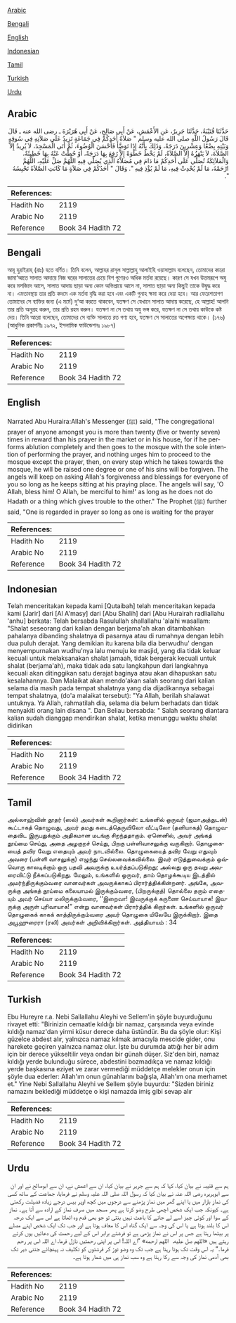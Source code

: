 [Arabic](#arabic)

[Bengali](#bengali)

[English](#english)

[Indonesian](#indonesian)

[Tamil](#tamil)

[Turkish](#turkish)

[Urdu](#urdu)

## Arabic


<div dir="rtl" lang="ar" style={{fontSize:'larger',backgroundColor:'#f8f9fa',padding:20}}>
حَدَّثَنَا قُتَيْبَةُ، حَدَّثَنَا جَرِيرٌ، عَنِ الأَعْمَشِ، عَنْ أَبِي صَالِحٍ، عَنْ أَبِي هُرَيْرَةَ ـ رضى الله عنه ـ قَالَ قَالَ رَسُولُ اللَّهِ صلى الله عليه وسلم ‏"‏ صَلاَةُ أَحَدِكُمْ فِي جَمَاعَةٍ تَزِيدُ عَلَى صَلاَتِهِ فِي سُوقِهِ وَبَيْتِهِ بِضْعًا وَعِشْرِينَ دَرَجَةً، وَذَلِكَ بِأَنَّهُ إِذَا تَوَضَّأَ فَأَحْسَنَ الْوُضُوءَ، ثُمَّ أَتَى الْمَسْجِدَ، لاَ يُرِيدُ إِلاَّ الصَّلاَةَ، لاَ يَنْهَزُهُ إِلاَّ الصَّلاَةُ، لَمْ يَخْطُ خَطْوَةً إِلاَّ رُفِعَ بِهَا دَرَجَةً، أَوْ حُطَّتْ عَنْهُ بِهَا خَطِيئَةٌ، وَالْمَلاَئِكَةُ تُصَلِّي عَلَى أَحَدِكُمْ مَا دَامَ فِي مُصَلاَّهُ الَّذِي يُصَلِّي فِيهِ اللَّهُمَّ صَلِّ عَلَيْهِ، اللَّهُمَّ ارْحَمْهُ، مَا لَمْ يُحْدِثْ فِيهِ، مَا لَمْ يُؤْذِ فِيهِ ‏"‏‏.‏ وَقَالَ ‏"‏ أَحَدُكُمْ فِي صَلاَةٍ مَا كَانَتِ الصَّلاَةُ تَحْبِسُهُ ‏"‏‏.‏
</div>
<div style={{backgroundColor:'#f8f9fa',padding:20, marginBottom: 10}}><table> <thead> <tr> <th>References:</th> <th></th> </tr> </thead> <tbody><tr><td>Hadith No</td><td>2119</td></tr><tr><td>Arabic No</td><td>2119</td></tr><tr><td>Reference</td><td>Book 34 Hadith 72</td></tr></tbody></table></div>

## Bengali


<div dir="ltr" lang="bn" style={{fontSize:'larger',backgroundColor:'#f8f9fa',padding:20}}>
আবূ হুরাইরাহ্ (রাঃ) হতে বর্ণিত। তিনি বলেন, আল্লাহর রাসূল সাল্লাল্লাহু আলাইহি ওয়াসাল্লাম বলেছেন, তোমাদের কারো জামা‘আতে সালাত আদায়ে নিজ ঘরের সালাতের চেয়ে বিশ গুণেরও অধিক মর্তবা রয়েছে। কারণ সে যখন উত্তমরূপে অযু করে মসজিদে আসে, সালাত আদায় ছাড়া অন্য কোন অভিপ্রায়ে আসে না, সালাত ছাড়া অন্য কিছুই তাকে উদ্বুদ্ধ করে না। এমতাবস্থায় তার প্রতি কদমে এক মর্তবা বৃদ্ধি করা হবে এবং একটি গুনাহ ক্ষমা করে দেয়া হবে। আর ফেরেশতাগণ তোমাদের সে ব্যক্তির জন্য (এ মর্মে) দু‘আ করতে থাকবেন, যতক্ষণ সে যেখানে সালাত আদায় করেছে, হে আল্লাহ! আপনি তার প্রতি অনুগ্রহ করুন, তার প্রতি রহম করুন। যতক্ষণ না সে তথায় অযু ভঙ্গ করে, যতক্ষণ না সে তথায় কাউকে কষ্ট দেয়। তিনি আরো বলেছেন, তোমাদের সে ব্যক্তি সালাতে রত গণ্য হবে, যতক্ষণ সে সালাতের অপেক্ষায় থাকে। (১৭৬) (আধুনিক প্রকাশনীঃ ১৯৭২, ইসলামিক ফাউন্ডেশনঃ ১৯৮৭)
</div>
<div style={{backgroundColor:'#f8f9fa',padding:20, marginBottom: 10}}><table> <thead> <tr> <th>References:</th> <th></th> </tr> </thead> <tbody><tr><td>Hadith No</td><td>2119</td></tr><tr><td>Arabic No</td><td>2119</td></tr><tr><td>Reference</td><td>Book 34 Hadith 72</td></tr></tbody></table></div>

## English


<div dir="ltr" lang="en" style={{fontSize:'larger',backgroundColor:'#f8f9fa',padding:20}}>
Narrated Abu Huraira:Allah's Messenger (ﷺ) said, "The congregational prayer of anyone amongst you is more than twenty (five or twenty seven) times in reward than his prayer in the market or in his house, for if he performs ablution completely and then goes to the mosque with the sole intention of performing the prayer, and nothing urges him to proceed to the mosque except the prayer, then, on every step which he takes towards the mosque, he will be raised one degree or one of his sins will be forgiven. The angels will keep on asking Allah's forgiveness and blessings for everyone of you so long as he keeps sitting at his praying place. The angels will say, 'O Allah, bless him! O Allah, be merciful to him!' as long as he does not do Hadath or a thing which gives trouble to the other." The Prophet (ﷺ) further said, "One is regarded in prayer so long as one is waiting for the prayer
</div>
<div style={{backgroundColor:'#f8f9fa',padding:20, marginBottom: 10}}><table> <thead> <tr> <th>References:</th> <th></th> </tr> </thead> <tbody><tr><td>Hadith No</td><td>2119</td></tr><tr><td>Arabic No</td><td>2119</td></tr><tr><td>Reference</td><td>Book 34 Hadith 72</td></tr></tbody></table></div>

## Indonesian


<div dir="ltr" lang="id" style={{fontSize:'larger',backgroundColor:'#f8f9fa',padding:20}}>
Telah menceritakan kepada kami [Qutaibah] telah menceritakan kepada kami [Jarir] dari [Al A'masy] dari [Abu Shalih] dari [Abu Hurairah radliallahu 'anhu] berkata: Telah bersabda Rasulullah shallallahu 'alaihi wasallam: "Shalat seseorang dari kalian dengan berjama'ah akan ditambahkan pahalanya dibanding shalatnya di pasarnya atau di rumahnya dengan lebih dua puluh derajat. Yang demikian itu karena bila dia berwudhu' dengan menyempurnakan wudhu'nya lalu menuju ke masjid, yang dia tidak keluar kecuali untuk melaksanakan shalat jamaah, tidak bergerak kecuali untuk shalat (berjama'ah), maka tidak ada satu langkahpun dari langkahnya kecuali akan ditinggikan satu derajat baginya atau akan dihapuskan satu kesalahannya. Dan Malaikat akan mendo'akan salah seorang dari kalian selama dia masih pada tempat shalatnya yang dia dijadikannya sebagai tempat shalatnya, (do'a malaikat tersebut): "Ya Allah, berilah shalawat untuknya. Ya Allah, rahmatilah dia, selama dia belum berhadats dan tidak menyakiti orang lain disana ". Dan Beliau bersabda: " Salah seorang diantara kalian sudah dianggap mendirikan shalat, ketika menunggu waktu shalat didirikan
</div>
<div style={{backgroundColor:'#f8f9fa',padding:20, marginBottom: 10}}><table> <thead> <tr> <th>References:</th> <th></th> </tr> </thead> <tbody><tr><td>Hadith No</td><td>2119</td></tr><tr><td>Arabic No</td><td>2119</td></tr><tr><td>Reference</td><td>Book 34 Hadith 72</td></tr></tbody></table></div>

## Tamil


<div dir="ltr" lang="ta" style={{fontSize:'larger',backgroundColor:'#f8f9fa',padding:20}}>
அல்லாஹ்வின் தூதர் (ஸல்) அவர்கள் கூறினார்கள்: உங்களில் ஒருவர் (ஜமாஅத்துடன்) கூட்டாகத் தொழுவது, அவர் தமது கடைத்தெருவிலோ வீட்டிலோ (தனியாகத்) தொழுவதைவிட இருபதுக்கும் அதிகமான மடங்கு சிறந்ததாகும். ஏனெனில், அவர் அங்கத் தூய்மை செய்து, அதை அழகுறச் செய்து, பிறகு பள்ளிவாசலுக்கு வருகிறார். தொழுகையைத் தவிர வேறு எதையும் அவர் நாடவில்லை. தொழுகையைத் தவிர வேறு எதுவும் அவரை (பள்ளி வாசலுக்கு) எழுந்து செல்லவைக்கவில்லை. இவர் எடுத்துவைக்கும் ஒவ்வொரு காலடிக்கும் ஒரு பதவி அவருக்கு உயர்த்தப்படுகிறது; அல்லது ஒரு தவறு அவரைவிட்டு நீக்கப்படுகிறது. மேலும், உங்களில் ஒருவர், தாம் தொழக்கூடிய இடத்தில் அமர்ந்திருக்கும்வரை வானவர்கள் அவருக்காகப் பிரார்த்திக்கின்றனர். அங்கே, அவருக்கு அங்கத் தூய்மை கலையாமல் இருக்கும்வரை, (பிறருக்குத்) தொல்லை தரும் எதையும் அவர் செய்யா மலிருக்கும்வரை, ‘‘இறைவா! இவருக்குக் கருணை செய்வாயாக! இவருக்கு அருள் புரிவாயாக!” என்று வானவர்கள் பிரார்த்திக் கிறார்கள். உங்களில் ஒருவர் தொழுகைக் காகக் காத்திருக்கும்வரை அவர் தொழுகை யிலேயே இருக்கிறார். இதை அபூஹுரைரா (ரலி) அவர்கள் அறிவிக்கிறார்கள். அத்தியாயம் : 34
</div>
<div style={{backgroundColor:'#f8f9fa',padding:20, marginBottom: 10}}><table> <thead> <tr> <th>References:</th> <th></th> </tr> </thead> <tbody><tr><td>Hadith No</td><td>2119</td></tr><tr><td>Arabic No</td><td>2119</td></tr><tr><td>Reference</td><td>Book 34 Hadith 72</td></tr></tbody></table></div>

## Turkish


<div dir="ltr" lang="tr" style={{fontSize:'larger',backgroundColor:'#f8f9fa',padding:20}}>
Ebu Hureyre r.a. Nebi Sallallahu Aleyhi ve Sellem'in şöyle buyurduğunu rivayet etti: "Birinizin cemaatle kıldığı bir namaz, çarşısında veya evinde kıldığı namaz'dan yirmi küsur derece daha üstündür. Bu da şöyle olur: Kişi güzelce abdest alır, yalnızca namaz kılmak amacıyla mescide gider, onu harekete geçiren yalnızca namaz olur. İşte bu durumda attığı her bir adım için bir derece yükseltilir veya ondan bir günah düşer. Siz'den biri, namaz kıldığı yerde bulunduğu sürece, abdestini bozmadıkça ve namaz kıldığı yerde başkasına eziyet ve zarar vermediği müddetçe melekler onun için şöyle dua ederler: Allah'ım onun günahlarını bağışla, Allah'ım ona merhamet et." Yine Nebi Sallallahu Aleyhi ve Sellem şöyle buyurdu: "Sizden biriniz namazını beklediği müddetçe o kişi namazda imiş gibi sevap alır
</div>
<div style={{backgroundColor:'#f8f9fa',padding:20, marginBottom: 10}}><table> <thead> <tr> <th>References:</th> <th></th> </tr> </thead> <tbody><tr><td>Hadith No</td><td>2119</td></tr><tr><td>Arabic No</td><td>2119</td></tr><tr><td>Reference</td><td>Book 34 Hadith 72</td></tr></tbody></table></div>

## Urdu


<div dir="rtl" lang="ur" style={{fontSize:'larger',backgroundColor:'#f8f9fa',padding:20}}>
ہم سے قتیبہ نے بیان کیا، کہا کہ ہم سے جریر نے بیان کیا، ان سے اعمش نے، ان سے ابوصالح نے اور ان سے ابوہریرہ رضی اللہ عنہ نے بیان کیا کہ رسول اللہ صلی اللہ علیہ وسلم نے فرمایا، جماعت کے ساتھ کسی کی نماز بازار میں یا اپنے گھر میں نماز پڑھنے سے درجوں میں کچھ اوپر بیس درجے زیادہ فضیلت رکھتی ہے۔ کیونکہ جب ایک شخص اچھی طرح وضو کرتا ہے پھر مسجد میں صرف نماز کے ارادہ سے آتا ہے۔ نماز کے سوا اور کوئی چیز اسے لے جانے کا باعث نہیں بنتی تو جو بھی قدم وہ اٹھاتا ہے اس سے ایک درجہ اس کا بلند ہوتا ہے یا اس کی وجہ سے ایک گناہ اس کا معاف ہوتا ہے اور جب تک ایک شخص اپنے مصلے پر بیٹھا رہتا ہے جس پر اس نے نماز پڑھی ہے تو فرشتے برابر اس کے لیے رحمت کی دعائیں یوں کرتے رہتے ہیں «اللهم صل عليه،‏‏‏‏ ‏‏‏‏ اللهم ارحمه» ”اے اللہ! اس پر اپنی رحمتیں نازل فرما، اے اللہ اس پر رحم فرما۔“ یہ اس وقت تک ہوتا رہتا ہے جب تک وہ وضو توڑ کر فرشتوں کو تکلیف نہ پہنچائے جتنی دیر تک بھی آدمی نماز کی وجہ سے رکا رہتا ہے وہ سب نماز ہی میں شمار ہوتا ہے۔
</div>
<div style={{backgroundColor:'#f8f9fa',padding:20, marginBottom: 10}}><table> <thead> <tr> <th>References:</th> <th></th> </tr> </thead> <tbody><tr><td>Hadith No</td><td>2119</td></tr><tr><td>Arabic No</td><td>2119</td></tr><tr><td>Reference</td><td>Book 34 Hadith 72</td></tr></tbody></table></div>